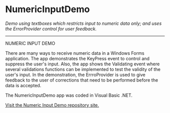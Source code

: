 # NumericInputDemo
<em>Demo using textboxes which restricts input to numeric data only; and uses the ErrorProvider control for user feedback.</em>
<hr>

NUMERIC INPUT DEMO

<p>There are many ways to receive numeric data in a Windows Forms application. The app demonstrates the KeyPress event to control and suppress the user's input.  Also, the app shows the Validating event where several validations functions can be implemented to test the validity of the user's input. In the demonstration, the ErrroProvider is used to give feedback to the user of corrections that need to be performed before the data is accepted.</p>

<p>The NumericInputDemo app was coded in Visual Basic .NET.</p>

<p><a href="https://github.com/JayBeeOH/NumericInputDemo/">Visit the Numeric Input Demo repository site.</a></p>
